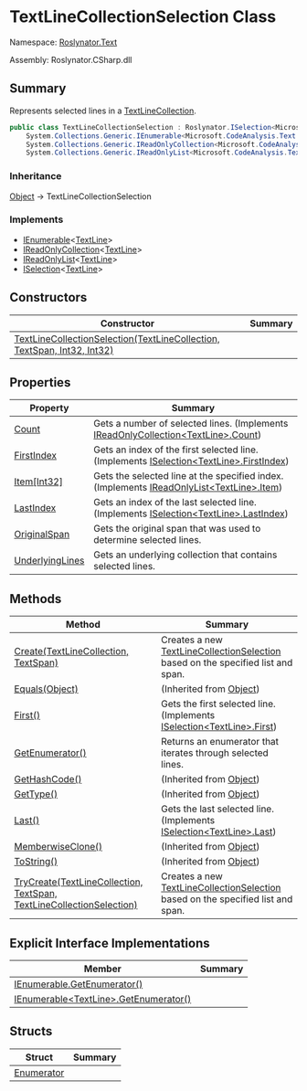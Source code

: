 # TextLineCollectionSelection Class

Namespace: [Roslynator.Text](../README.md)

Assembly: Roslynator\.CSharp\.dll

## Summary

Represents selected lines in a [TextLineCollection](https://docs.microsoft.com/en-us/dotnet/api/microsoft.codeanalysis.text.textlinecollection)\.

```csharp
public class TextLineCollectionSelection : Roslynator.ISelection<Microsoft.CodeAnalysis.Text.TextLine>,
    System.Collections.Generic.IEnumerable<Microsoft.CodeAnalysis.Text.TextLine>,
    System.Collections.Generic.IReadOnlyCollection<Microsoft.CodeAnalysis.Text.TextLine>,
    System.Collections.Generic.IReadOnlyList<Microsoft.CodeAnalysis.Text.TextLine>
```

### Inheritance

[Object](https://docs.microsoft.com/en-us/dotnet/api/system.object) &#x2192; TextLineCollectionSelection

### Implements

* [IEnumerable](https://docs.microsoft.com/en-us/dotnet/api/system.collections.generic.ienumerable-1)\<[TextLine](https://docs.microsoft.com/en-us/dotnet/api/microsoft.codeanalysis.text.textline)>
* [IReadOnlyCollection](https://docs.microsoft.com/en-us/dotnet/api/system.collections.generic.ireadonlycollection-1)\<[TextLine](https://docs.microsoft.com/en-us/dotnet/api/microsoft.codeanalysis.text.textline)>
* [IReadOnlyList](https://docs.microsoft.com/en-us/dotnet/api/system.collections.generic.ireadonlylist-1)\<[TextLine](https://docs.microsoft.com/en-us/dotnet/api/microsoft.codeanalysis.text.textline)>
* [ISelection](../../ISelection-1/README.md)\<[TextLine](https://docs.microsoft.com/en-us/dotnet/api/microsoft.codeanalysis.text.textline)>

## Constructors

| Constructor | Summary |
| ----------- | ------- |
| [TextLineCollectionSelection(TextLineCollection, TextSpan, Int32, Int32)](-ctor/README.md) | |

## Properties

| Property | Summary |
| -------- | ------- |
| [Count](Count/README.md) | Gets a number of selected lines\. \(Implements [IReadOnlyCollection\<TextLine>.Count](https://docs.microsoft.com/en-us/dotnet/api/system.collections.generic.ireadonlycollection-1.count)\) |
| [FirstIndex](FirstIndex/README.md) | Gets an index of the first selected line\. \(Implements [ISelection\<TextLine>.FirstIndex](../../ISelection-1/FirstIndex/README.md)\) |
| [Item\[Int32\]](Item/README.md) | Gets the selected line at the specified index\. \(Implements [IReadOnlyList\<TextLine>.Item](https://docs.microsoft.com/en-us/dotnet/api/system.collections.generic.ireadonlylist-1.item)\) |
| [LastIndex](LastIndex/README.md) | Gets an index of the last selected line\. \(Implements [ISelection\<TextLine>.LastIndex](../../ISelection-1/LastIndex/README.md)\) |
| [OriginalSpan](OriginalSpan/README.md) | Gets the original span that was used to determine selected lines\. |
| [UnderlyingLines](UnderlyingLines/README.md) | Gets an underlying collection that contains selected lines\. |

## Methods

| Method | Summary |
| ------ | ------- |
| [Create(TextLineCollection, TextSpan)](Create/README.md) | Creates a new [TextLineCollectionSelection](./README.md) based on the specified list and span\. |
| [Equals(Object)](https://docs.microsoft.com/en-us/dotnet/api/system.object.equals) |  \(Inherited from [Object](https://docs.microsoft.com/en-us/dotnet/api/system.object)\) |
| [First()](First/README.md) | Gets the first selected line\. \(Implements [ISelection\<TextLine>.First](../../ISelection-1/First/README.md)\) |
| [GetEnumerator()](GetEnumerator/README.md) | Returns an enumerator that iterates through selected lines\. |
| [GetHashCode()](https://docs.microsoft.com/en-us/dotnet/api/system.object.gethashcode) |  \(Inherited from [Object](https://docs.microsoft.com/en-us/dotnet/api/system.object)\) |
| [GetType()](https://docs.microsoft.com/en-us/dotnet/api/system.object.gettype) |  \(Inherited from [Object](https://docs.microsoft.com/en-us/dotnet/api/system.object)\) |
| [Last()](Last/README.md) | Gets the last selected line\. \(Implements [ISelection\<TextLine>.Last](../../ISelection-1/Last/README.md)\) |
| [MemberwiseClone()](https://docs.microsoft.com/en-us/dotnet/api/system.object.memberwiseclone) |  \(Inherited from [Object](https://docs.microsoft.com/en-us/dotnet/api/system.object)\) |
| [ToString()](https://docs.microsoft.com/en-us/dotnet/api/system.object.tostring) |  \(Inherited from [Object](https://docs.microsoft.com/en-us/dotnet/api/system.object)\) |
| [TryCreate(TextLineCollection, TextSpan, TextLineCollectionSelection)](TryCreate/README.md) | Creates a new [TextLineCollectionSelection](./README.md) based on the specified list and span\. |

## Explicit Interface Implementations

| Member | Summary |
| ------ | ------- |
| [IEnumerable.GetEnumerator()](System-Collections-IEnumerable-GetEnumerator/README.md) | |
| [IEnumerable\<TextLine>.GetEnumerator()](System-Collections-Generic-IEnumerable-Microsoft-CodeAnalysis-Text-TextLine--GetEnumerator/README.md) | |

## Structs

| Struct | Summary |
| ------ | ------- |
| [Enumerator](Enumerator/README.md) | |

